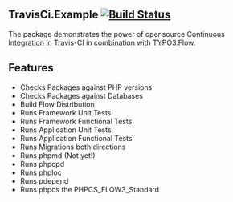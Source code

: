 TravisCi.Example [![Build Status](https://travis-ci.org/svparijs/TravisCi.Example.png?branch=master)](https://travis-ci.org/svparijs/TravisCi.Example)
------------------------------------------------------------------------------------------------------------------------------------------------------

The package demonstrates the power of opensource Continuous Integration in Travis-CI in combination with TYPO3.Flow.

Features
--------

- Checks Packages against PHP versions
- Checks Packages against Databases
- Build Flow Distribution
- Runs Framework Unit Tests
- Runs Framework Functional Tests
- Runs Application Unit Tests
- Runs Application Functional Tests
- Runs Migrations both directions
- Runs phpmd (Not yet!)
- Runs phpcpd
- Runs phploc
- Runs pdepend
- Runs phpcs the PHPCS_FLOW3_Standard